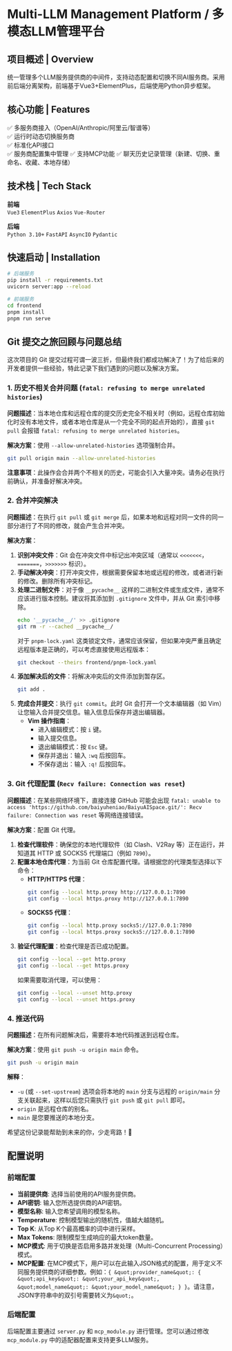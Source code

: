 # Multi-LLM Management Platform / 多模态LLM管理平台

## 项目概述 | Overview
统一管理多个LLM服务提供商的中间件，支持动态配置和切换不同AI服务商。采用前后端分离架构，前端基于Vue3+ElementPlus，后端使用Python异步框架。

## 核心功能 | Features
✅ 多服务商接入（OpenAI/Anthropic/阿里云/智谱等）  
✅ 运行时动态切换服务商  
✅ 标准化API接口  
✅ 服务商配置集中管理
✅ 支持MCP功能
✅ 聊天历史记录管理（新建、切换、重命名、收藏、本地存储）

## 技术栈 | Tech Stack
**前端**  
`Vue3` `ElementPlus` `Axios` `Vue-Router`

**后端**  
`Python 3.10+` `FastAPI` `AsyncIO` `Pydantic`

## 快速启动 | Installation
```bash
# 后端服务
pip install -r requirements.txt
uvicorn server:app --reload

# 前端服务
cd frontend
pnpm install
pnpm run serve
```

## Git 提交之旅回顾与问题总结

这次项目的 Git 提交过程可谓一波三折，但最终我们都成功解决了！为了给后来的开发者提供一些经验，特此记录下我们遇到的问题以及解决方案。

### 1. 历史不相关合并问题 (`fatal: refusing to merge unrelated histories`)

**问题描述**：当本地仓库和远程仓库的提交历史完全不相关时（例如，远程仓库初始化时没有本地文件，或者本地仓库是从一个完全不同的起点开始的），直接 `git pull` 会报错 `fatal: refusing to merge unrelated histories`。

**解决方案**：使用 `--allow-unrelated-histories` 选项强制合并。

```bash
git pull origin main --allow-unrelated-histories
```

**注意事项**：此操作会合并两个不相关的历史，可能会引入大量冲突。请务必在执行前确认，并准备好解决冲突。

### 2. 合并冲突解决

**问题描述**：在执行 `git pull` 或 `git merge` 后，如果本地和远程对同一文件的同一部分进行了不同的修改，就会产生合并冲突。

**解决方案**：

1.  **识别冲突文件**：Git 会在冲突文件中标记出冲突区域（通常以 `<<<<<<<`，`=======`，`>>>>>>>` 标识）。
2.  **手动解决冲突**：打开冲突文件，根据需要保留本地或远程的修改，或者进行新的修改。删除所有冲突标记。
3.  **处理二进制文件**：对于像 `__pycache__` 这样的二进制文件或生成文件，通常不应该进行版本控制。建议将其添加到 `.gitignore` 文件中，并从 Git 索引中移除。
    ```bash
    echo '__pycache__/' >> .gitignore
    git rm -r --cached __pycache__/
    ```
    对于 `pnpm-lock.yaml` 这类锁定文件，通常应该保留，但如果冲突严重且确定远程版本是正确的，可以考虑直接使用远程版本：
    ```bash
    git checkout --theirs frontend/pnpm-lock.yaml
    ```
4.  **添加解决后的文件**：将解决冲突后的文件添加到暂存区。
    ```bash
    git add .
    ```
5.  **完成合并提交**：执行 `git commit`。此时 Git 会打开一个文本编辑器（如 Vim）让您输入合并提交信息。输入信息后保存并退出编辑器。
    *   **Vim 操作指南**：
        *   进入编辑模式：按 `i` 键。
        *   输入提交信息。
        *   退出编辑模式：按 `Esc` 键。
        *   保存并退出：输入 `:wq` 后按回车。
        *   不保存退出：输入 `:q!` 后按回车。

### 3. Git 代理配置 (`Recv failure: Connection was reset`)

**问题描述**：在某些网络环境下，直接连接 GitHub 可能会出现 `fatal: unable to access 'https://github.com/baiyuheniao/BaiyuAISpace.git/': Recv failure: Connection was reset` 等网络连接错误。

**解决方案**：配置 Git 代理。

1.  **检查代理软件**：确保您的本地代理软件（如 Clash、V2Ray 等）正在运行，并知道其 HTTP 或 SOCKS5 代理端口（例如 `7890`）。
2.  **配置本地仓库代理**：为当前 Git 仓库配置代理。请根据您的代理类型选择以下命令：
    *   **HTTP/HTTPS 代理**：
        ```bash
        git config --local http.proxy http://127.0.0.1:7890
        git config --local https.proxy http://127.0.0.1:7890
        ```
    *   **SOCKS5 代理**：
        ```bash
        git config --local http.proxy socks5://127.0.0.1:7890
        git config --local https.proxy socks5://127.0.0.1:7890
        ```
3.  **验证代理配置**：检查代理是否已成功配置。
    ```bash
    git config --local --get http.proxy
    git config --local --get https.proxy
    ```
    如果需要取消代理，可以使用：
    ```bash
    git config --local --unset http.proxy
    git config --local --unset https.proxy
    ```

### 4. 推送代码

**问题描述**：在所有问题解决后，需要将本地代码推送到远程仓库。

**解决方案**：使用 `git push -u origin main` 命令。

```bash
git push -u origin main
```

**解释**：
*   `-u` (或 `--set-upstream`) 选项会将本地的 `main` 分支与远程的 `origin/main` 分支关联起来，这样以后您只需执行 `git push` 或 `git pull` 即可。
*   `origin` 是远程仓库的别名。
*   `main` 是您要推送的本地分支。

希望这份记录能帮助到未来的你，少走弯路！🚀

## 配置说明

### 前端配置

- **当前提供商**: 选择当前使用的API服务提供商。
- **API密钥**: 输入您所选提供商的API密钥。
- **模型名称**: 输入您希望调用的模型名称。
- **Temperature**: 控制模型输出的随机性，值越大越随机。
- **Top K**: 从Top K个最高概率的词中进行采样。
- **Max Tokens**: 限制模型生成响应的最大token数量。
- **MCP模式**: 用于切换是否启用多路并发处理（Multi-Concurrent Processing）模式。
- **MCP配置**: 在MCP模式下，用户可以在此输入JSON格式的配置，用于定义不同服务提供商的详细参数。例如：`{ &quot;provider_name&quot;: { &quot;api_key&quot;: &quot;your_api_key&quot;, &quot;model_name&quot;: &quot;your_model_name&quot; } }`。请注意，JSON字符串中的双引号需要转义为`&quot;`。

### 后端配置

后端配置主要通过 `server.py` 和 `mcp_module.py` 进行管理。您可以通过修改 `mcp_module.py` 中的适配器配置来支持更多LLM服务。
